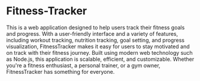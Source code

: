 # Fitness-Tracker
This is a web application designed to help users track their fitness goals and progress. With a user-friendly interface and a variety of features, including workout tracking, nutrition tracking, goal setting, and progress visualization, FitnessTracker makes it easy for users to stay motivated and on track with their fitness journey. Built using modern web technology such as Node.js, this application is scalable, efficient, and customizable. Whether you're a fitness enthusiast, a personal trainer, or a gym owner, FitnessTracker has something for everyone.
